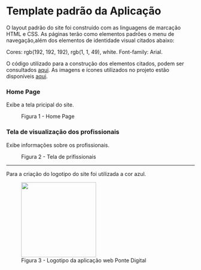 # Template padrão da Aplicação

O layout padrão do site foi construído com as linguagens de marcação HTML e CSS.
As páginas terão como elementos padrões o menu de navegação,além dos elementos de identidade visual citados abaixo:

Cores: rgb(192, 192, 192), rgb(1, 1, 49), white.
Font-family: Arial.

O código utilizado para a construção dos elementos citados, podem ser consultados <a href="">aqui</a>. As imagens e ícones utilizados no projeto estão disponíveis <a href="">aqui</a>.

<h3><b>Home Page</b></h3>
<p>Exibe a tela pricipal do site.</p>
<figure> 
  <img src="">
  <figcaption> Figura 1 - Home Page
</figure> 
    
<h3><b>Tela de visualização dos profissionais</b></h3>
<p>Exibe informações sobre os profissionais.</p>
<figure> 
  <img src="">
  <figcaption>Figura 2 - Tela de prifissionais     
</figure> 
<hr>
  
<p>Para a criação do logotipo do site foi utilizada a cor azul.</p>

<figure> 
  <img src="" width="200" height="200">
    <figcaption>Figura 3 - Logotipo da aplicação web Ponte Digital
</figure> 
